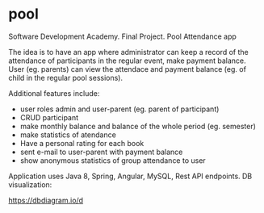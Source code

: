 # pool

Software Development Academy. Final Project. Pool Attendance app

The idea is to have an app where administrator can keep a record of the attendance of participants in the regular event, make payment balance.   
User (eg. parents) can view the attendace and payment balance (eg. of child in the regular pool sessions).

Additional features include:
- user roles admin and user-parent (eg. parent of participant) 
- CRUD participant 
- make monthly balance and balance of the whole period (eg. semester)
- make statistics of atendance 
- Have a personal rating for each book
- sent e-mail to user-parent with payment balance  
- show anonymous statistics of group attendance to user

Application uses Java 8, Spring, Angular, MySQL, Rest API endpoints.
DB visualization:

https://dbdiagram.io/d
